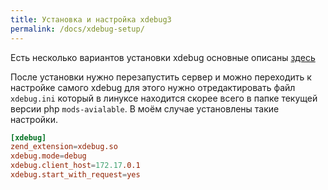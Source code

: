 ```yaml
---
title: Установка и настройка xdebug3
permalink: /docs/xdebug-setup/
---
```


Есть несколько вариантов установки xdebug основные описаны [здесь](https://xdebug.org/docs/install)

После установки нужно перезапустить сервер и можно переходить к настройке самого xdebug
для этого нужно отредактировать файл `xdebug.ini` который в линуксе находится скорее всего в папке текущей версии php `mods-avialable`. В моём случае установлены такие настройки.

```conf
[xdebug]
zend_extension=xdebug.so
xdebug.mode=debug
xdebug.client_host=172.17.0.1
xdebug.start_with_request=yes
```
